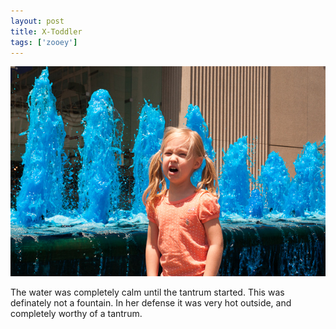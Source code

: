 ```yaml
---
layout: post
title: X-Toddler
tags: ['zooey']
---
```


![X-Toddler](/media/2012/20120707-6487-600px.jpg)

The water was completely calm until the tantrum started. This was
definately not a fountain. In her defense it was very hot outside, and
completely worthy of a tantrum.

